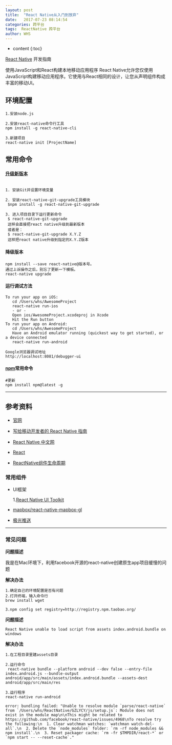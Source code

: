 ```yaml
---
layout: post
title:  "React Native从入门到放弃"
date:   2017-07-23 08:14:54
categories: 跨平台
tags:  ReactNative 跨平台
author: WHS
---
```


* content
{:toc}

[React Native](http://facebook.github.io/react-native/) 开发指南

使用JavaScript和React构建本地移动应用程序
React Native允许您仅使用JavaScript构建移动应用程序。它使用与React相同的设计，让您从声明组件构成丰富的移动UI。




## 环境配置

```
1.安装node.js

2.安装react-native命令行工具
npm install -g react-native-cli

3.新建项目
react-native init [ProjectName]
```

## 常用命令


#### [升级新版本](http://reactnative.cn/docs/0.46/upgrading.html)

```

1. 安装Git并设置环境变量

2. 安装react-native-git-upgrade工具模块
 $npm install -g react-native-git-upgrade

3. 进入项目目录下运行更新命令
 $ react-native-git-upgrade
 这样会直接把react native升级到最新版本
 或者是：
 $ react-native-git-upgrade X.Y.Z
 这样把react native升级到指定的X.Y.Z版本
```

#### 降级版本

```
npm install --save react-native@版本号。
通过上诉操作之后，别忘了更新一下模板。
react-native upgrade
```

#### 运行调试方法

```
To run your app on iOS:
   cd /Users/whs/AwesomeProject
   react-native run-ios
   - or -
   Open ios/AwesomeProject.xcodeproj in Xcode
   Hit the Run button
To run your app on Android:
   cd /Users/whs/AwesomeProject
   Have an Android emulator running (quickest way to get started), or a device connected
   react-native run-android

Google浏览器调试地址
http://localhost:8081/debugger-ui   
```
#### [npm](https://www.npmjs.com/)常用命令
```
#更新
npm install npm@latest -g
```
---

## 参考资料

* [官网](http://facebook.github.io/react-native/)

* [写给移动开发者的 React Native 指南](http://www.jianshu.com/p/b88944250b25)

* [React Native 中文网](http://reactnative.cn/post/3634)

* [React](https://facebook.github.io/react/)

* [ReactNative组件生命周期](http://blog.csdn.net/ElinaVampire/article/details/51813677)



### 常用组件

* UI框架

  1.[React Native UI Toolkit](https://react-native-training.github.io/react-native-elements/)


* [mapbox/react-native-mapbox-gl](https://github.com/mapbox/react-native-mapbox-gl)

* [极光推送](https://github.com/jpush/jpush-react-native)


---

### 常见问题

**问题描述**

我是在Mac环境下，利用facebook开源的react-native创建原生app项目缓慢的问题

**解决办法**

```
1.确定自己的环境配置是否有问题
2.打开终端，输入命令行
brew install wget

3.npm config set registry=http://registry.npm.taobao.org/

```


**问题描述**
```
React Native unable to load script from assets index.android.bundle on windows
```
**解决办法**

```
1.在工程目录里建assets目录

2.运行命令
 react-native bundle --platform android --dev false --entry-file index.android.js --bundle-output android/app/src/main/assets/index.android.bundle --assets-dest android/app/src/main/res

3.运行程序
react-native run-android
```

```
error: bundling failed: "Unable to resolve module `parse/react-native` from `/Users/whs/ReactNative/GZLYCY/js/setup.js`: Module does not exist in the module map\n\nThis might be related to https://github.com/facebook/react-native/issues/4968\nTo resolve try the following:\n  1. Clear watchman watches: `watchman watch-del-all`.\n  2. Delete the `node_modules` folder: `rm -rf node_modules && npm install`.\n  3. Reset packager cache: `rm -fr $TMPDIR/react-*` or `npm start -- --reset-cache`."
```


